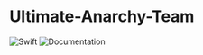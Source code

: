 # Ultimate-Anarchy-Team
![Swift](https://github.com/kea5555/Ultimate-Anarchy-Team/workflows/Swift/badge.svg)
![Documentation](https://github.com/kea/Ultimate-Anarchy-Team/workflows/Documentations/badge.svg)
